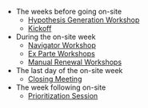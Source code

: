 
- The weeks before going on-site
  - [Hypothesis Generation Workshop](./hypothesis-generation-workshop.md)
  - [Kickoff](./kickoff.md)
- During the on-site week
  - [Navigator Workshop](./navigator-workshop.md)
  - [Ex Parte Workshops](./ex-parte-workshop.md)
  - [Manual Renewal Workshops](./manual-renewal-workshop.md)
- The last day of the on-site week
  - [Closing Meeting](./closing.md)
- The week following on-site
  - [Prioritization Session](./prioritization-session.md)
